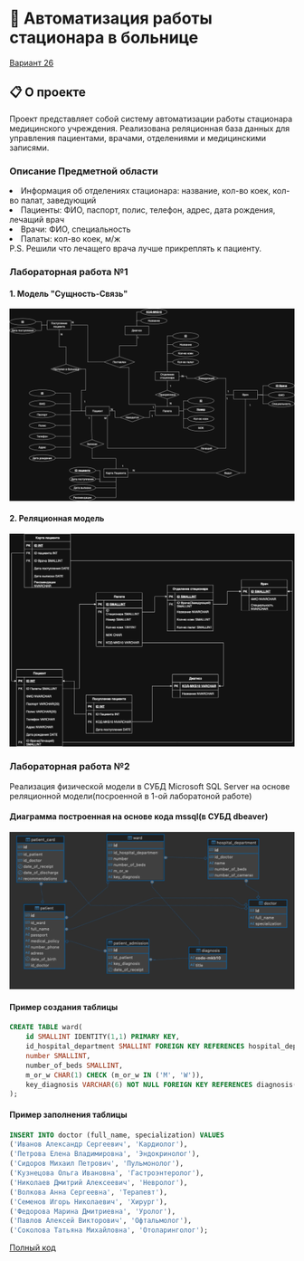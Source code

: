 # 🏥 Автоматизация работы стационара в больнице

[Вариант 26](https://docs.google.com/document/d/1P1bwsIgZWwOLAHFtYpFxWD9C4rTAEKkA/edit?tab=t.0)

## 📋 О проекте

Проект представляет собой систему автоматизации работы стационара медицинского учреждения. Реализована реляционная база данных для управления пациентами, врачами, отделениями и медицинскими записями.

### Описание Предметной области

<li>Информация об отделениях стационара: название, кол-во коек, кол-во палат, заведующий</li>
<li>Пациенты: ФИО, паспорт, полис, телефон, адрес, дата рождения, лечащий врач</li>
<li>Врачи: ФИО, специальность</li>
<li>Палаты: кол-во коек, м/ж</li>
P.S. Решили что лечащего врача лучше прикреплять к пациенту.

### Лабораторная работа №1
#### 1. Модель "Сущность-Связь"

![ER Diagram](Images/сущность-связь.jpg)

#### 2. Реляционная модель

![Relational Model](Images/реляционная.jpg)

### Лабораторная работа №2
Реализация физической модели в СУБД Microsoft SQL Server на основе реляционной модели(посроенной в 1-ой лаборатоной работе)
#### Диаграмма построенная на основе кода mssql(в СУБД dbeaver)

![Relational Model](Images/2lab_dg.jpg)

#### Пример создания таблицы
```sql
CREATE TABLE ward(
    id SMALLINT IDENTITY(1,1) PRIMARY KEY,
    id_hospital_department SMALLINT FOREIGN KEY REFERENCES hospital_department(id),
    number SMALLINT,
    number_of_beds SMALLINT,
    m_or_w CHAR(1) CHECK (m_or_w IN ('M', 'W')),
    key_diagnosis VARCHAR(6) NOT NULL FOREIGN KEY REFERENCES diagnosis([code-mkb10])
);
```
#### Пример заполнения таблицы

```sql
INSERT INTO doctor (full_name, specialization) VALUES
('Иванов Александр Сергеевич', 'Кардиолог'),
('Петрова Елена Владимировна', 'Эндокринолог'),
('Сидоров Михаил Петрович', 'Пульмонолог'),
('Кузнецова Ольга Ивановна', 'Гастроэнтеролог'),
('Николаев Дмитрий Алексеевич', 'Невролог'),
('Волкова Анна Сергеевна', 'Терапевт'),
('Семенов Игорь Николаевич', 'Хирург'),
('Федорова Марина Дмитриевна', 'Уролог'),
('Павлов Алексей Викторович', 'Офтальмолог'),
('Соколова Татьяна Михайловна', 'Отоларинголог');
```

[Полный код](https://github.com/TPYBO4UST/Labs_BD_PMI32/blob/main/sql_scripts/Lab2.sql)
